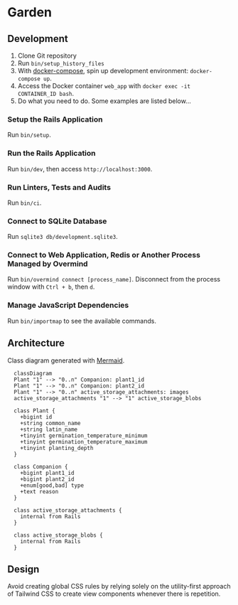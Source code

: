 # Garden

## Development

1. Clone Git repository
2. Run `bin/setup_history_files`
3. With [docker-compose](https://github.com/docker/compose), spin up development environment: `docker-compose up`.
4. Access the Docker container `web_app` with `docker exec -it CONTAINER_ID bash`.
5. Do what you need to do. Some examples are listed below...

### Setup the Rails Application

Run `bin/setup`.

### Run the Rails Application

Run `bin/dev`, then access `http://localhost:3000`.

### Run Linters, Tests and Audits

Run `bin/ci`.

### Connect to SQLite Database

Run `sqlite3 db/development.sqlite3`.

### Connect to Web Application, Redis or Another Process Managed by Overmind

Run `bin/overmind connect [process_name]`.
Disconnect from the process window with `Ctrl + b`, then `d`.

### Manage JavaScript Dependencies

Run `bin/importmap` to see the available commands.

## Architecture

Class diagram generated with [Mermaid](https://github.com/mermaid-js/mermaid).

```mermaid
  classDiagram
  Plant "1" --> "0..n" Companion: plant1_id
  Plant "1" --> "0..n" Companion: plant2_id
  Plant "1" --> "0..n" active_storage_attachments: images
  active_storage_attachments "1" --> "1" active_storage_blobs

  class Plant {
    +bigint id
    +string common_name
    +string latin_name
    +tinyint germination_temperature_minimum
    +tinyint germination_temperature_maximum
    +tinyint planting_depth
  }

  class Companion {
    +bigint plant1_id
    +bigint plant2_id
    +enum[good,bad] type
    +text reason
  }

  class active_storage_attachments {
    internal from Rails
  }

  class active_storage_blobs {
    internal from Rails
  }
```

## Design

Avoid creating global CSS rules by relying solely on the utility-first approach
of Tailwind CSS to create view components whenever there is repetition.
